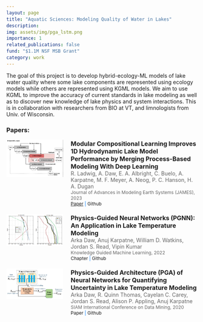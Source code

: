```yaml
---
layout: page
title: "Aquatic Sciences: Modeling Quality of Water in Lakes​"
description: 
img: assets/img/pga_lstm.png
importance: 1
related_publications: false
fund: "$1.1M NSF MSB Grant​"
category: work
---
```

The goal of this project is to develop hybrid-ecology-ML models of lake water quality where some lake components are represented using ecology models while others are represented using KGML models. We aim to use KGML to improve the accuracy of current standards in lake modeling as well as to discover new knowledge of lake physics and system interactions. This is in collaboration with researchers from BIO at VT, and limnologists from Univ. of Wisconsin.


### Papers:
<div style="display: flex; align-items: flex-start; margin-bottom: 20px;">
    <div style="flex: 0 0 auto; margin-right: 20px;">
        <img src="/assets/img/mcl.png" alt="Thumbnail" style="max-width: 150px; height: auto;">
    </div>
    <div style="flex: 1 1 auto;">
        <h2 style="margin: 0; font-size: 16px;">Modular Compositional Learning Improves 1D Hydrodynamic Lake Model Performance by Merging Process-Based Modeling With Deep Learning</h2>
        <p style="margin: 0; font-size: 14px; color: #666;">R. Ladwig, A. Daw, E. A. Albright, C. Buelo, A. Karpatne, M. F. Meyer, A. Neog, P. C. Hanson, H. A. Dugan</p>
        <p style="margin: 0; font-size: 12px; color: #666;">Journal of Advances in Modeling Earth Systems (JAMES), 2023</p>
        <p style="margin: 0; font-size: 12px; color: #007bff;">
            <a href="https://agupubs.onlinelibrary.wiley.com/doi/10.1029/2023MS003953">Paper</a> |
            <a href="https://github.com/robertladwig/1D-AEMpy" style="text-decoration: none;">Github</a>
        </p>
    </div>
</div>

<div style="display: flex; align-items: flex-start; margin-bottom: 20px;">
    <div style="flex: 0 0 auto; margin-right: 20px;">
        <img src="/assets/img/pgnn.png" alt="Thumbnail" style="max-width: 150px; height: auto;">
    </div>
    <div style="flex: 1 1 auto;">
        <h2 style="margin: 0; font-size: 16px;">Physics-Guided Neural Networks (PGNN): An Application in Lake Temperature Modeling</h2>
        <p style="margin: 0; font-size: 14px; color: #666;">Arka Daw, Anuj Karpatne, William D. Watkins, Jordan S. Read, Vipin Kumar</p>
        <p style="margin: 0; font-size: 12px; color: #666;">Knowledge Guided Machine Learning, 2022</p>
        <p style="margin: 0; font-size: 12px; color: #007bff;">
            <a href="https://www.taylorfrancis.com/chapters/edit/10.1201/9781003143376-15/physics-guided-neural-networks-pgnn-application-lake-temperature-modeling-arka-daw-anuj-karpatne-william-watkins-jordan-read-vipin-kumar" style="text-decoration: none;">Chapter</a> |
            <a href="https://github.com/arkadaw9/PGNN" style="text-decoration: none;">Github</a>
        </p>
    </div>
</div>

<div style="display: flex; align-items: flex-start; margin-bottom: 20px;">
    <div style="flex: 0 0 auto; margin-right: 20px;">
        <img src="/assets/img/pga_lstm.png" alt="Thumbnail" style="max-width: 150px; height: auto;">
    </div>
    <div style="flex: 1 1 auto;">
        <h2 style="margin: 0; font-size: 16px;">Physics-Guided Architecture (PGA) of Neural Networks for Quantifying Uncertainty in Lake Temperature Modeling</h2>
        <p style="margin: 0; font-size: 14px; color: #666;">Arka Daw, R. Quinn Thomas, Cayelan C. Carey, Jordan S. Read, Alison P. Appling, Anuj Karpatne</p>
        <p style="margin: 0; font-size: 12px; color: #666;">SIAM International Conference on Data Mining, 2020</p>
        <p style="margin: 0; font-size: 12px; color: #007bff;">
            <a href="https://epubs.siam.org/doi/abs/10.1137/1.9781611976236.60" style="text-decoration: none;">Paper</a> |
            <a href="https://github.com/arkadaw9/PGA_LSTM" style="text-decoration: none;">Github</a>
        </p>
    </div>
</div>
